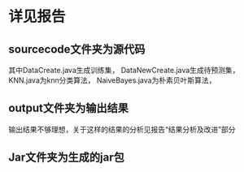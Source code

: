 # 详见报告

## sourcecode文件夹为源代码
其中DataCreate.java生成训练集，
DataNewCreate.java生成待预测集，
KNN.java为knn分类算法，
NaiveBayes.java为朴素贝叶斯算法，

## output文件夹为输出结果
输出结果不够理想，关于这样的结果的分析见报告“结果分析及改进”部分

## Jar文件夹为生成的jar包





